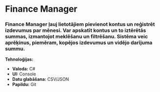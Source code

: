 # Finance Manager
### Finance Manager ļauj lietotājiem pievienot kontus un reģistrēt izdevumus par mēnesi. Var apskatīt kontus un to iztērētās summas, izmantojot meklēšanu un filtrēšanu. Sistēma veic aprēķinus, piemēram, kopējos izdevumus un vidējo darījuma summu.

**Tehnoloģijas:**

- **Valoda:** C#
- **UI:** Console
- **Datu glabāšana:** CSV/JSON
- **Papildu:** Git
